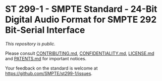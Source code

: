 # ST 299-1 - SMPTE Standard - 24-Bit Digital Audio Format for SMPTE 292 Bit-Serial Interface

_This repository is *public*._

Please consult [CONTRIBUTING.md](./CONTRIBUTING.md), [CONFIDENTIALITY.md](./CONFIDENTIALITY.md), [LICENSE.md](./LICENSE.md) and
[PATENTS.md](./PATENTS.md) for important notices.

Your feedback on the standard is welcome at https://github.com/SMPTE/st299-1/issues.
